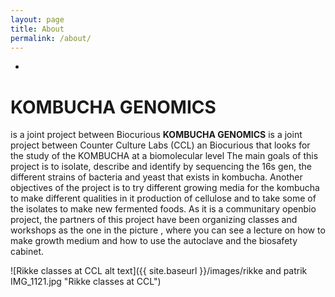 ```yaml
---
layout: page
title: About
permalink: /about/
---
```

*
# KOMBUCHA GENOMICS
is a joint project between Biocurious
**KOMBUCHA GENOMICS** is a joint project between Counter Culture Labs (CCL) an Biocurious that looks for the study of the KOMBUCHA at a biomolecular level The main goals of this project is to isolate, describe and identify by sequencing the 16s gen, the different strains of bacteria and yeast that exists in kombucha. Another objectives of the project is to try different growing media for the kombucha to make different qualities in it production of cellulose and to take some of the isolates to make new fermented foods. As it is a communitary openbio project, the partners of this project have been organizing classes and workshops as the one in the picture , where you can see a lecture on how to make growth medium and how to use the autoclave and the biosafety cabinet.

![Rikke classes at CCL alt text]({{ site.baseurl }}/images/rikke and patrik IMG_1121.jpg "Rikke classes at CCL")
